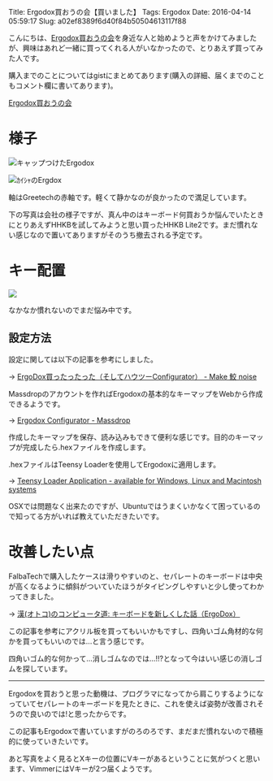 Title: Ergodox買おうの会【買いました】
Tags: Ergodox
Date: 2016-04-14 05:59:17
Slug: a02ef8389f6d40f84b50504613117f88

こんにちは、[Ergodox買おうの会](https://gist.github.com/yymm/0ccbe5f129e10c72b978 "Ergodox買おうの会")を身近な人と始めようと声をかけてみましたが、興味はあれど一緒に買ってくれる人がいなかったので、とりあえず買ってみた人です。

購入までのことについてはgistにまとめてあります(購入の詳細、届くまでのこともコメント欄に書いてあります)。

[Ergodox買おうの会](https://gist.github.com/yymm/0ccbe5f129e10c72b978 "Ergodox買おうの会")

# 様子

![キャップつけたErgodox](https://pbs.twimg.com/media/Cf7BD0hUkAAizpw.jpg)

![ｶｲｼｬのErgdox](https://pbs.twimg.com/media/Cf9qcQ9VAAA3xnq.jpg)

軸はGreetechの赤軸です。軽くて静かなのが良かったので満足しています。

下の写真は会社の様子ですが、真ん中のはキーボード何買おうか悩んでいたときにとりあえずHHKBを試してみようと思い買ったHHKB Lite2です。まだ慣れない感じなので置いてありますがそのうち撤去される予定です。

# キー配置

![](https://i.gyazo.com/50bfa2354ed6d0fbf1cb8135234c417a.png)

なかなか慣れないのでまだ悩み中です。

## 設定方法

設定に関しては以下の記事を参考にしました。

 → [ErgoDox買ったったった（そしてハウツーConfigurator） - Make 鮫 noise](http://saihoooooooo.hatenablog.com/entry/2016/03/02/042456 "ErgoDox買ったったった（そしてハウツーConfigurator） - Make 鮫 noise")

Massdropのアカウントを作ればErgodoxの基本的なキーマップをWebから作成できるようです。

 → [Ergodox Configurator - Massdrop](https://keyboard-configurator.massdrop.com/ext/ergodox "Ergodox Configurator - Massdrop")

作成したキーマップを保存、読み込みもできて便利な感じです。目的のキーマップが完成したら.hexファイルを作成します。

.hexファイルはTeensy Loaderを使用してErgodoxに適用します。

 → [Teensy Loader Application - available for Windows, Linux and Macintosh systems](https://www.pjrc.com/teensy/loader.html "Teensy Loader Application - available for Windows, Linux and Macintosh systems")

OSXでは問題なく出来たのですが、Ubuntuではうまくいかなくて困っているので知ってる方がいれば教えていただきたいです。

# 改善したい点

FalbaTechで購入したケースは滑りやすいのと、セパレートのキーボードは中央が高くなるように傾斜がついていたほうがタイピングしやすいと少し使ってわかってきました。

 → [漢(オトコ)のコンピュータ道: キーボードを新しくした話（ErgoDox）](http://nippondanji.blogspot.jp/2016/01/ergodox.html "漢(オトコ)のコンピュータ道: キーボードを新しくした話（ErgoDox）")

この記事を参考にアクリル板を買ってもいいかもですし、四角いゴム角材的な何かを買ってもいいのでは...と言う感じです。

四角いゴム的な何かって...消しゴムなのでは...!!?となって今はいい感じの消しゴムを探しています。

---

Ergodoxを買おうと思った動機は、プログラマになってから肩こりするようになっていてセパレートのキーボードを見たときに、これを使えば姿勢が改善されそうので良いのでは!と思ったからです。

この記事もErgodoxで書いていますがのろのろです、まだまだ慣れないので積極的に使っていきたいです。

あと写真をよく見るとXキーの位置にVキーがあるということに気がつくと思います、VimmerにはVキーが2つ届くようです。